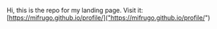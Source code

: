 Hi, this is the repo for my landing page.
Visit it: [https://mifrugo.github.io/profile/]("https://mifrugo.github.io/profile/")

